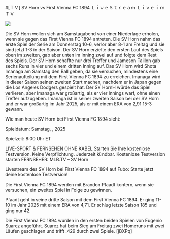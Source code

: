 #[ＴＶ] SV Horn vs First Vienna FC 1894 ＬｉｖｅＳｔｒｅａｍ Ｌｉｖｅ ｉｍ ＴＶ  
  
  
[![](https://i.imgur.com/qSNzIqt.png)](https://movie.rssnews.media/mPcYRpuzI.php)  
  
Die SV Horn wollen sich am Samstagabend von einer Niederlage erholen, wenn sie gegen das First Vienna FC 1894 antreten. Die SV Horn nahm das erste Spiel der Serie am Donnerstag 10-6, verlor aber 8-1 am Freitag und sie sind jetzt 1-3 in der Saison. Der SV Horn erzielte den ersten Lauf des Spiels oben im zweiten, gab aber unten im Inning zwei auf und folgte dem Rest des Spiels. Der SV Horn schaffte nur drei Treffer und Jameson Taillon gab sechs Runs in vier und einem dritten Inning auf. Das SV Horn wird Shota Imanaga am Samstag den Ball geben, da sie versuchen, mindestens eine Serienaufteilung mit dem First Vienna FC 1894 zu erreichen. Imanaga wird in dieser Saison seinen zweiten Start machen, nachdem er in Japan gegen die Los Angeles Dodgers gespielt hat. Der SV HornH würde das Spiel verlieren, aber Imanaga war großartig, als er vier Innings warf, ohne einen Treffer aufzugeben. Imanaga ist in seiner zweiten Saison bei der SV Horn und er war großartig im Jahr 2025, als er mit einem ERA von 2,91 15-3 gewann.

Wie man heute SV Horn bei First Vienna FC 1894 sieht:

Spieldatum: Samstag, , 2025

Spielzeit: 8:00 Uhr ET

LIVE-SPORT & FERNSEHEN OHNE KABEL
Starten Sie Ihre kostenlose Testversion. Keine Verpflichtung. Jederzeit kündbar.
Kostenlose Testversion starten
FERNSEHER: MLB.TV – SV Horn

Livestream des SV Horn bei First Vienna FC 1894 auf Fubo: Starte jetzt deine kostenlose Testversion!

Die First Vienna FC 1894 werden mit Brandon Pfaadt kontern, wenn sie versuchen, ein zweites Spiel in Folge zu gewinnen.

Pfaadt geht in seine dritte Saison mit dem First Vienna FC 1894. Er ging 11-10 im Jahr 2025 mit einem ERA von 4,71. Er schlug letzte Saison 185 und ging nur 42.

Die First Vienna FC 1894 wurden in den ersten beiden Spielen von Eugenio Suarez angeführt. Suarez hat beim Sieg am Freitag zwei Homeruns mit zwei Läufen geschlagen und trifft .429 durch zwei Spiele. [jBXPq]